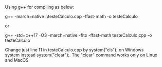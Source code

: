 Using g++ for compiling as below:

g++ -march=native .\testeCalculo.cpp -ffast-math -o testeCalculo

or

g++ -std=c++17 -O3 -march=native -flto -ffast-math testeCalculo.cpp -o testeCalculo


Change just line 11 in testeCalculo.cpp by system("cls"); on Windows system instead system("clear");. The "clear" command works only on Linux  and MacOS
